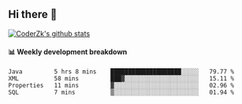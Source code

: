 ## Hi there 👋

[![CoderZk's github stats](https://github-readme-stats.vercel.app/api?username=zhoukuo123&show_icons=true&count_private=true)](https://github.com/anuraghazra/github-readme-stats)

#### :bar_chart: Weekly development breakdown

<!--START_SECTION:waka-->
```text
Java         5 hrs 8 mins    ████████████████████░░░░░   79.77 % 
XML          58 mins         ███▓░░░░░░░░░░░░░░░░░░░░░   15.11 % 
Properties   11 mins         ▓░░░░░░░░░░░░░░░░░░░░░░░░   02.96 % 
SQL          7 mins          ▒░░░░░░░░░░░░░░░░░░░░░░░░   01.94 % 
```
<!--END_SECTION:waka-->
